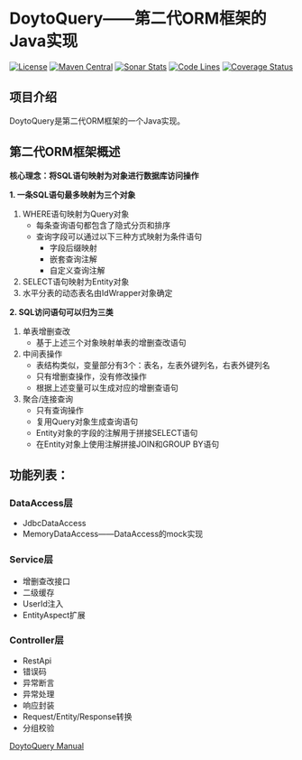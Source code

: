 # DoytoQuery——第二代ORM框架的Java实现

[![License](https://img.shields.io/:license-apache-brightgreen.svg)](https://www.apache.org/licenses/LICENSE-2.0.html) [![Maven Central](https://maven-badges.herokuapp.com/maven-central/win.doyto/doyto-query/badge.svg)](https://maven-badges.herokuapp.com/maven-central/win.doyto/doyto-query/) [![Sonar Stats](https://sonarcloud.io/api/project_badges/measure?project=win.doyto%3Adoyto-query&metric=alert_status)](https://sonarcloud.io/dashboard?id=win.doyto%3Adoyto-query) [![Code Lines](https://sonarcloud.io/api/project_badges/measure?project=win.doyto%3Adoyto-query&metric=ncloc)](https://sonarcloud.io/component_measures?id=win.doyto%3Adoyto-query&metric=ncloc) [![Coverage Status](https://sonarcloud.io/api/project_badges/measure?project=win.doyto%3Adoyto-query&metric=coverage)](https://sonarcloud.io/component_measures?id=win.doyto%3Adoyto-query&metric=coverage)

## 项目介绍

DoytoQuery是第二代ORM框架的一个Java实现。

## 第二代ORM框架概述

**核心理念：将SQL语句映射为对象进行数据库访问操作**

**1. 一条SQL语句最多映射为三个对象**

1. WHERE语句映射为Query对象
   * 每条查询语句都包含了隐式分页和排序
   * 查询字段可以通过以下三种方式映射为条件语句
     * 字段后缀映射
     * 嵌套查询注解
     * 自定义查询注解
2. SELECT语句映射为Entity对象
3. 水平分表的动态表名由IdWrapper对象确定

**2. SQL访问语句可以归为三类**

1. 单表增删查改
   * 基于上述三个对象映射单表的增删查改语句
2. 中间表操作
   * 表结构类似，变量部分有3个：表名，左表外键列名，右表外键列名
   * 只有增删查操作，没有修改操作
   * 根据上述变量可以生成对应的增删查语句
3. 聚合/连接查询
   * 只有查询操作
   * 复用Query对象生成查询语句
   * Entity对象的字段的注解用于拼接SELECT语句
   * 在Entity对象上使用注解拼接JOIN和GROUP BY语句

## 功能列表：

### DataAccess层

* JdbcDataAccess
* MemoryDataAccess——DataAccess的mock实现

### Service层

* 增删查改接口
* 二级缓存
* UserId注入
* EntityAspect扩展

### Controller层

* RestApi
* 错误码
* 异常断言
* 异常处理
* 响应封装
* Request/Entity/Response转换
* 分组校验

[DoytoQuery Manual](https://github.com/f0rb/doyto-query/wiki/DoytoQuery%E4%BD%BF%E7%94%A8%E6%89%8B%E5%86%8C)

